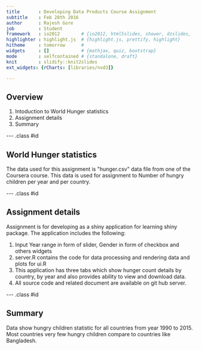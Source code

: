 ```yaml
---
title       : Developing Data Products Course Assignment
subtitle    : Feb 28th 2016
author      : Rajesh Gore
job         : Student
framework   : io2012        # {io2012, html5slides, shower, dzslides, ...}
highlighter : highlight.js  # {highlight.js, prettify, highlight}
hitheme     : tomorrow      # 
widgets     : []            # {mathjax, quiz, bootstrap}
mode        : selfcontained # {standalone, draft}
knit        : slidify::knit2slides
ext_widgets: {rCharts: [libraries/nvd3]}

---
```

## Overview

1. Intoduction to World Hunger statistics
2. Assignment details
3. Summary

--- .class #id 

## World Hunger statistics

The data used for this assignment is "hunger.csv"  data file from one of the Coursera course.
This data is used for assignment to Number of hungry children per year and per country.


<div id = 'chart1' class = 'rChart nvd3'></div>
<script type='text/javascript'>
 $(document).ready(function(){
      drawchart1()
    });
    function drawchart1(){  
      var opts = {
 "dom": "chart1",
"width":    650,
"height":    400,
"x": "YEAR",
"y": "TCOUNT",
"type": "multiBarChart",
"id": "chart1" 
},
        data = [
 {
 "YEAR": 1999,
"TCOUNT":         1217.3 
},
{
 "YEAR": 2000,
"TCOUNT":         3036.6 
},
{
 "YEAR": 2001,
"TCOUNT":         1162.7 
},
{
 "YEAR": 2002,
"TCOUNT":          896.1 
},
{
 "YEAR": 2003,
"TCOUNT":         1022.7 
},
{
 "YEAR": 2004,
"TCOUNT":          952.7 
},
{
 "YEAR": 2005,
"TCOUNT":         1165.1 
},
{
 "YEAR": 2006,
"TCOUNT":           2197 
},
{
 "YEAR": 2007,
"TCOUNT":         1052.2 
},
{
 "YEAR": 2008,
"TCOUNT":            993 
},
{
 "YEAR": 2009,
"TCOUNT":            560 
},
{
 "YEAR": 2010,
"TCOUNT":          408.6 
},
{
 "YEAR": 2011,
"TCOUNT":          486.6 
} 
]
  
      if(!(opts.type==="pieChart" || opts.type==="sparklinePlus" || opts.type==="bulletChart")) {
        var data = d3.nest()
          .key(function(d){
            //return opts.group === undefined ? 'main' : d[opts.group]
            //instead of main would think a better default is opts.x
            return opts.group === undefined ? opts.y : d[opts.group];
          })
          .entries(data);
      }
      
      if (opts.disabled != undefined){
        data.map(function(d, i){
          d.disabled = opts.disabled[i]
        })
      }
      
      nv.addGraph(function() {
        var chart = nv.models[opts.type]()
          .width(opts.width)
          .height(opts.height)
          
        if (opts.type != "bulletChart"){
          chart
            .x(function(d) { return d[opts.x] })
            .y(function(d) { return d[opts.y] })
        }
          
         
        chart
  .margin({
 "left":    100 
})
          
        chart.xAxis
  .axisLabel("Year")
  .width(    70)

        
        
        chart.yAxis
  .axisLabel("Count")
  .width(    80)
      
       d3.select("#" + opts.id)
        .append('svg')
        .datum(data)
        .transition().duration(500)
        .call(chart);

       nv.utils.windowResize(chart.update);
       return chart;
      });
    };
</script>

--- .class #id 

## Assignment details

Assignment is for developing as a shiny application for learning shiny package.
The application includes the following:

1. Input Year range in form of slider, Gender in form of checkbox and others widgets 
2. server.R contains the code for data processing and rendering data and plots for ui.R
3. This application has three tabs which show hunger count details by country, by year and also provides ability to view and download data.
4. All source code and related document are available on git hub server.


--- .class #id 

## Summary

Data show hungry children statistic for all countries from year 1990 to 2015.
Most countries very few hungry children compare to countries like Bangladesh.


